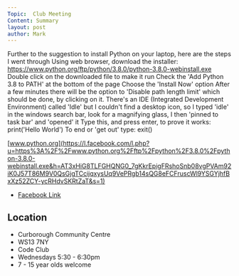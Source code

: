 ```yaml
---
Topic:  Club Meeting
Content: Summary
layout: post
author: Mark
---
```

Further to the suggestion to install Python on your laptop, here are the steps I went through
Using web browser, download the installer: https://www.python.org/ftp/python/3.8.0/python-3.8.0-webinstall.exe
Double click on the downloaded file to make it run
Check the 'Add Python 3.8 to PATH' at the bottom of the page
Choose the 'Install Now' option
After a few minutes there will be the option to 'Disable path length limit' which should be done, by clicking on it.
There's an IDE (Integrated Development Environment) called 'Idle' but I couldn't find a desktop icon, so I typed 'idle' in the windows search bar, look for a magnifying glass, I then 'pinned to task bar' and 'opened' it
Type this, and press enter, to prove it works:    print('Hello World')
To end or 'get out' type: exit()

[www.python.org](https://l.facebook.com/l.php?u=https%3A%2F%2Fwww.python.org%2Fftp%2Fpython%2F3.8.0%2Fpython-3.8.0-webinstall.exe&h=AT3xHiG8TLFGHQNG0_7gKkrEpigFRshoSnb08vgPVAm92iK0J57T86M9V0QsGjgTCcijqxysUq9VePRgb14sQG8eFCFruscWl9YSGYjhfBxXz52ZCY-ycRHdvSKRtZaT&s=1)

* [Facebook Link](https://www.facebook.com/1481985248595237/posts/2445657738894645/)

## Location

* Curborough Community Centre
* WS13 7NY
* Code Club
* Wednesdays 5:30 - 6:30pm
* 7 - 15 year olds welcome

